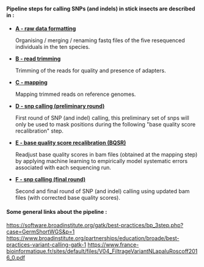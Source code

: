 
#### Pipeline steps for calling SNPs (and indels) in stick insects are described in :


* [**A - raw data formatting**](./A_raw_reads)

  Organising / merging / renaming fastq files of the five resequenced individuals in the ten species.

* [**B - read trimming**](./B_cleaned_reads)

  Trimming of the reads for quality and presence of adapters.

* [**C - mapping**](./C_mapping)

  Mapping trimmed reads on reference genomes.

* [**D - snp calling (preliminary round)**](./D_snp_calling_round0)

  First round of SNP (and indel) calling, this preliminary set of snps will only be used to mask positions during the following "base quality score recalibration" step. 

* [**E - base quality score recalibration (BQSR)**](./E_recalibration)

  Readjust base quality scores in bam files (obtained at the mapping step) by applying machine learning to empirically model systematic errors associated with each sequencing run.

* [**F - snp calling (final round)**](./F_snp_calling_round1)

  Second and final round of SNP (and indel) calling using updated bam files (with corrected base quality scores).
  
  
  
#### Some general links about the pipeline :

https://software.broadinstitute.org/gatk/best-practices/bp_3step.php?case=GermShortWGS&p=1
https://www.broadinstitute.org/partnerships/education/broade/best-practices-variant-calling-gatk-1
https://www.france-bioinformatique.fr/sites/default/files/V04_FiltrageVariantNLapaluRoscoff2016_0.pdf
